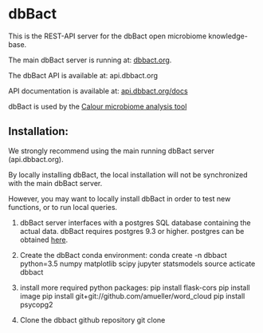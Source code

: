 # dbBact

This is the REST-API server for the dbBact open microbiome knowledge-base.

The main dbBact server is running at: [dbbact.org](dbbact.org).

The dbBact API is available at: api.dbbact.org

API documentation is available at: [api.dbbact.org/docs](api.dbbact.org/docs)

dbBact is used by the [Calour microbiome analysis tool](https://github.com/biocore/calour)

## Installation:
<test class="warning">
We strongly recommend using the main running dbBact server (api.dbbact.org).

By locally installing dbBact, the local installation will not be synchronized with the main dbBact server.
</test>

However, you may want to locally install dbBact in order to test new functions, or to run local queries.

1. dbBact server interfaces with a postgres SQL database containing the actual data. dbBact requires postgres 9.3 or higher. postgres can be obtained [here](https://www.postgresql.org/).

2. Create the dbBact conda environment:
conda create -n dbbact python=3.5 numpy matplotlib scipy jupyter statsmodels
source acticate dbbact

3. install more required python packages:
pip install flask-cors
pip install image
pip install git+git://github.com/amueller/word_cloud
pip install psycopg2

3. Clone the dbbact github repository
git clone 
